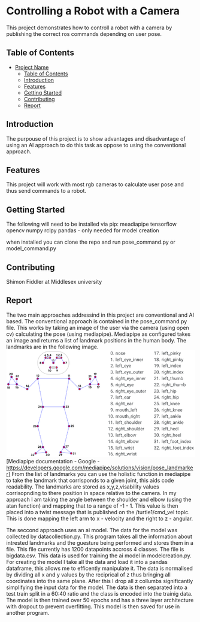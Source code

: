 # Controlling a Robot with a Camera

This project demonstrates how to controll a robot with a camera by publishing the correct ros commands depending on user pose.

## Table of Contents

- [Project Name](#project-name)
  - [Table of Contents](#table-of-contents)
  - [Introduction](#introduction)
  - [Features](#features)
  - [Getting Started](#getting-started)
  - [Contributing](#contributing)
  - [Report](#report)

## Introduction

The purpouse of this project is to show advantages and disadvantage of using an AI approach to do this task as oppose to using the conventional approach.

## Features

This project will work with most rgb cameras to calculate user pose and thus send commands to a robot.

## Getting Started

The following will need to be installed via pip:
meadiapipe 
tensorflow
opencv
numpy
rclpy
pandas - only needed for model creation

when installed you can clone the repo and run pose_command.py or model_command.py

## Contributing

Shimon Fiddler at Middlesex university

## Report
The two main approaches addressind in this project are conventional and AI based. The conventional approach is contained in the pose_command.py file. This works by taking an image of the user via the camera (using open cv) calculating the pose (using mediapipe). Mediapipe as configured takes an image and returns a list of landmark positions in the human body. The landmarks are in the following image.
![Mediapipe Landmarks](image.png)
[Mediapipe documentation - Google - https://developers.google.com/mediapipe/solutions/vision/pose_landmarker]
From the list of landmarks you can use the holistic function in mediapipe to take the landmark that corrisponds to a given joint, this aids code readability. The landmarks are stored as x,y,z,visability values corrisopnding to there position in space relative to the camera. In my approach I am taking the angle between the shoulder and elbow (using the atan function) and mapping that to a range of -1 - 1. This value is then placed into a twist message that is published on the /turtle1/cmd_vel topic. This is done mapping the left arm to x - velocity and the right to z - angular.

The seccond approach uses an ai model. The data for the model was collected by datacollection.py. This program takes all the information about intrested landmarks and the guesture being performed and stores them in a file. This file currently has 1200 datapoints accross 4 classes. The file is bigdata.csv. This data is used for training the ai model in modelcreation.py. For creating the model I take all the data and load it into a pandas dataframe, this allows me to efficently manipulate it. The data is normalised by dividing all x and y values by the reciprical of z thus bringing all coordinates into the same plane. After this I drop all z collumbs significantly simplifying the input data for the model. The data is then separated into a test train split in a 60:40 ratio and the class is encoded into the trainig data. The model is then trained over 50 epochs and has a three layer architecture with dropout to prevent overfitting. This model is then saved for use in another program.